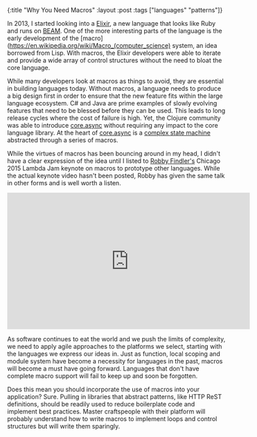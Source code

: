 {:title "Why You Need Macros"
 :layout :post
 :tags ["languages" "patterns"]}

In 2013, I started looking into a
[Elixir](http://elixir-lang.org/), a new language that
looks like Ruby and runs on
[BEAM](https://erlangcentral.org/tag/beam/). One of the more interesting
parts of the language is the early development of the
[macro](https://en.wikipedia.org/wiki/Macro_(computer_science) system,
an idea borrowed from Lisp. With macros, the Elixir developers were able to
iterate and provide a wide array of control structures without the need to bloat
the core language.

While many developers look at macros as things to avoid, they are essential in
building languages today. Without macros, a language needs to produce a big
design first in order to ensure that the new feature fits within the large
language ecosystem. C# and Java are prime examples of slowly evolving features
that need to be blessed before they can be used. This leads to long release
cycles where the cost of failure is high. Yet, the Clojure community was able to
introduce [core.async](https://github.com/clojure/core.async) without requiring any
impact to the core language library. At the heart of
[core.async](https://github.com/clojure/core.async) is a
[complex state machine](http://hueypetersen.com/posts/2013/08/02/the-state-machines-of-core-async/)
abstracted through a series of macros.

While the virtues of macros has been bouncing around in my head, I didn't have a
clear expression of the idea until I listed to
[Robby Findler's](http://www.eecs.northwestern.edu/~robby/talks/index.html)
Chicago 2015 Lambda Jam keynote on macros to prototype other languages. While the
actual keynote video hasn't been posted, Robby has given the same talk in other
forms and is well worth a listen.

<iframe width="560" height="315" src="https://www.youtube.com/embed/GBpfOpk-ZBU" frameborder="0" allowfullscreen></iframe>

As software continues to eat the world and we push the limits of complexity, we
need to apply agile approaches to the platforms we select, starting with the
languages we express our ideas in. Just as function, local scoping and module
system have become a necessity for languages in the past, macros will become a
must have going forward. Languages that don't have complete macro support will
fail to keep up and soon be forgotten.

Does this mean you should incorporate the use of macros into your application?
Sure. Pulling in libraries that abstract patterns, like HTTP ReST definitions,
should be readily used to reduce boilerplate code and implement best practices.
Master craftspeople with their platform will probably understand how to write
macros to implement loops and control structures but will write them sparingly.

